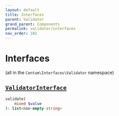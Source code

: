 ```yaml
---
layout: default
title: Interfaces
parent: Validator
grand_parent: Components
permalink: validator/interfaces
nav_order: 102
---
```




# Interfaces

(all in the `Centum\Interfaces\Validator` namespace)



## [`ValidatorInterface`](https://github.com/SidRoberts/centum/blob/main/src/Interfaces/Validator/ValidatorInterface.php)

```php
validate(
    mixed $value
): list<non-empty-string>
```
